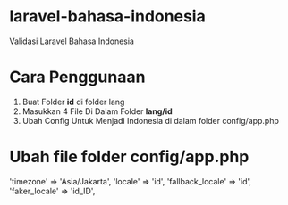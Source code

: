 # laravel-bahasa-indonesia
Validasi Laravel Bahasa Indonesia

# Cara Penggunaan
1. Buat Folder <b>id</b> di folder lang
2. Masukkan 4 File Di Dalam Folder <b>lang/id</b>
3. Ubah Config Untuk Menjadi Indonesia di dalam folder config/app.php

# Ubah file folder config/app.php
'timezone' => 'Asia/Jakarta',
'locale' => 'id',
'fallback_locale' => 'id',
'faker_locale' => 'id_ID',
